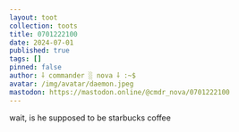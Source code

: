 ```yaml
---
layout: toot
collection: toots
title: 0701222100
date: 2024-07-01
published: true
tags: []
pinned: false
author: ⸸ commander ░ nova ⸸ :~$
avatar: /img/avatar/daemon.jpeg
mastodon: https://mastodon.online/@cmdr_nova/0701222100
---
```


wait, is he supposed to be starbucks coffee
